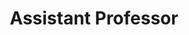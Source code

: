 ---
name: Tim Althoff
title: Assistant Professor
site: http://www.timalthoff.com/
headshot: tim.png
priority: 1 
---